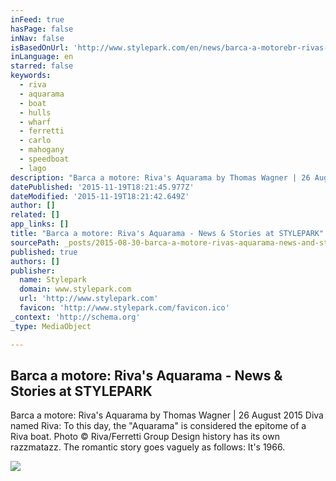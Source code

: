 ```yaml
---
inFeed: true
hasPage: false
inNav: false
isBasedOnUrl: 'http://www.stylepark.com/en/news/barca-a-motorebr-rivas-aquarama/361943'
inLanguage: en
starred: false
keywords:
  - riva
  - aquarama
  - boat
  - hulls
  - wharf
  - ferretti
  - carlo
  - mahogany
  - speedboat
  - lago
description: "Barca a motore: Riva's Aquarama by Thomas Wagner | 26 August 2015 Diva named Riva: To this day, the \"Aquarama\" is considered the epitome of a Riva boat. Photo © Riva/Ferretti Group Design history has its own razzmatazz. The romantic story goes vaguely as follows: It's 1966."
datePublished: '2015-11-19T18:21:45.977Z'
dateModified: '2015-11-19T18:21:42.649Z'
author: []
related: []
app_links: []
title: "Barca a motore: Riva's Aquarama - News & Stories at STYLEPARK"
sourcePath: _posts/2015-08-30-barca-a-motore-rivas-aquarama-news-and-stories-at-stylepar.md
published: true
authors: []
publisher:
  name: Stylepark
  domain: www.stylepark.com
  url: 'http://www.stylepark.com'
  favicon: 'http://www.stylepark.com/favicon.ico'
_context: 'http://schema.org'
_type: MediaObject

---
```

<article style=""><h1>Barca a motore: Riva's Aquarama - News &amp; Stories at STYLEPARK</h1><p>Barca a motore: Riva's Aquarama by Thomas Wagner | 26 August 2015 Diva named Riva: To this day, the "Aquarama" is considered the epitome of a Riva boat. Photo © Riva/Ferretti Group Design history has its own razzmatazz. The romantic story goes vaguely as follows: It's 1966.</p><img src="http://www.stylepark.com/db-images/cms/article/img/l2_v361943_958_992_661-1.jpg" /></article>